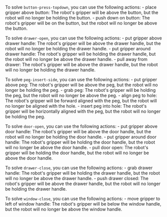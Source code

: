 

To solve `button-press-topdown`, you can use the following actions:
    - place gripper above button: The robot's gripper will be above the button, but the robot will no longer be holding the button.
    - push down on button: The robot's gripper will be on the button, but the robot will no longer be above the button.

To solve `drawer-open`, you can use the following actions:
    - put gripper above drawer handle: The robot's gripper will be above the drawer handle, but the robot will no longer be holding the drawer handle.
    - put gripper around drawer handle: The robot's gripper will be holding the drawer handle, but the robot will no longer be above the drawer handle.
    - pull away from drawer: The robot's gripper will be above the drawer handle, but the robot will no longer be holding the drawer handle.

To solve `peg-insert-side`, you can use the following actions:
    - put gripper above peg: The robot's gripper will be above the peg, but the robot will no longer be holding the peg.
    - grab peg: The robot's gripper will be holding the peg, but the robot will no longer be above the peg.
    - align peg to hole: The robot's gripper will be forward aligned with the peg, but the robot will no longer be aligned with the hole.
    - insert peg into hole: The robot's gripper will be horizontally aligned with the peg, but the robot will no longer be holding the peg.

To solve `door-open`, you can use the following actions:
    - put gripper above door handle: The robot's gripper will be above the door handle, but the robot will no longer be holding the door handle.
    - put gripper around door handle: The robot's gripper will be holding the door handle, but the robot will no longer be above the door handle.
    - pull door open: The robot's gripper will be holding the door handle, but the robot will no longer be above the door handle.

To solve `drawer-close`, you can use the following actions:
    - grab drawer handle: The robot's gripper will be holding the drawer handle, but the robot will no longer be above the drawer handle.
    - push drawer closed: The robot's gripper will be above the drawer handle, but the robot will no longer be holding the drawer handle.

To solve `window-close`, you can use the following actions:
    - move gripper to left of window handle: The robot's gripper will be below the window handle, but the robot will no longer be above the window handle.
    